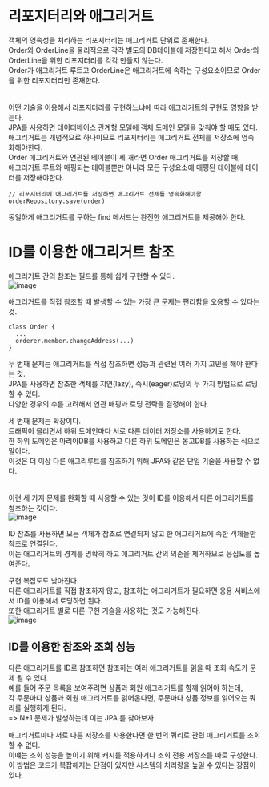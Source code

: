 # 리포지터리와 애그리거트
객체의 영속성을 처리하는 리포지터리는 애그리거트 단위로 존재한다.  
Order와 OrderLine을 물리적으로 각각 별도의 DB테이블에 저장한다고 해서 Order와 OrderLine을 위한 리포지터리를 각각 만들지 않는다.  
Order가 애그리거트 루트고 OrderLine은 애그리거트에 속하는 구성요소이므로 Order을 위한 리포지터리만 존재한다.  
<br>  
어떤 기술을 이용해서 리포지터리를 구현하느냐에 따라 애그리거트의 구현도 영향을 받는다.  
JPA를 사용하면 데이터베이스 관계형 모델에 객체 도메인 모델을 맞춰야 할 때도 있다.  
애그리거트는 개념적으로 하나이므로 리포지터리는 애그리거트 전체를 저장소에 영속화해야한다.  
Order 애그리거트와 연관된 테이블이 세 개라면 Order 애그리거트를 저장할 때,  
애그리거트 루트와 매핑되는 테이블뿐만 아니라 모든 구성요소에 매핑된 테이블에 데이터를 저장해야한다.  
```
// 리포지터리에 애그리거트를 저장하면 애그리거트 전체를 영속화해야함
orderRepository.save(order)
```
동일하게 애그리거트를 구하는 find 메서드는 완전한 애그리거트를 제공해야 한다.  

# ID를 이용한 애그리거트 참조
애그리거트 간의 참조는 필드를 통해 쉽게 구현할 수 있다.  
![image](https://github.com/shmin7777/ddd-architecture/assets/67637716/61d575d6-b4b2-4a45-8c7f-59ee722a8ad9)  

애그리거트를 직접 참조할 때 발생할 수 있는 가장 큰 문제는 편리함을 오용할 수 있다는 것.  
```
class Order {
  ...
  orderer.member.changeAddress(...)
}
```

두 번째 문제는 애그리거트를 직접 참조하면 성능과 관련된 여러 가지 고민을 해야 한다는 것.  
JPA를 사용하면 참조한 객체를 지연(lazy), 즉시(eager)로딩의 두 가지 방법으로 로딩할 수 있다.  
다양한 경우의 수를 고려해서 연관 매핑과 로딩 전략을 결정해야 한다.  

세 번째 문제는 확장이다.  
트래픽이 몰리면서 하위 도메인마다 서로 다른 데이터 저장소를 사용하기도 한다.  
한 하위 도메인은 마리아DB를 사용하고 다른 하위 도메인은 몽고DB를 사용하는 식으로 말이다.  
이것은 더 이상 다른 애그리루트를 참조하기 위해 JPA와 같은 단일 기술을 사용할 수 없다.  
<br>  
이런 세 가지 문제를 완화할 때 사용할 수 있는 것이 ID를 이용해서 다른 애그리거트를 참조하는 것이다.  
![image](https://github.com/shmin7777/ddd-architecture/assets/67637716/6f881ff8-c991-4868-83d9-994e6421c530)  

ID 참조를 사용하면 모든 객체가 참조로 연결되지 않고 한 애그리거트에 속한 객체들만 참조로 연결된다.  
이는 애그리거트의 경계를 명확히 하고 애그리거트 간의 의존을 제거하므로 응집도를 높여준다.  

구현 복잡도도 낮아진다.  
다른 애그리거트를 직접 참조하지 않고, 참조하는 애그리거트가 필요하면 응용 서비스에서 ID를 이용해서 로딩하면 된다.  
또한 애그리거트 별로 다른 구현 기술을 사용하는 것도 가능해진다.  
![image](https://github.com/shmin7777/ddd-architecture/assets/67637716/1dba16e8-891e-4926-96f3-3fbc6c09f579)  



## ID를 이용한 참조와 조회 성능
다른 애그리거트를 ID로 참조하면 참조하는 여러 애그리거트를 읽을 때 조회 속도가 문제 될 수 있다.  
예를 들어 주문 목록을 보여주려면 상품과 회원 애그리거트를 함꼐 읽어야 하는데,  
각 주문마다 상품과 회원 애그리거트를 읽어온다면, 주문마다 상품 정보를 읽어오는 쿼리를 실행하게 된다.  
=> N+1 문제가 발생하는데 이는 JPA 를 찾아보자

애그리거트마다 서로 다른 저장소를 사용한다면 한 번의 쿼리로 관련 애그리거트를 조회할 수 없다.  
이떄는 조회 성능을 높이기 위해 캐시를 적용하거나 조회 전용 저장소를 따로 구성한다.  
이 방법은 코드가 복잡해지는 단점이 있지만 시스템의 처리량을 높일 수 있다는 장점이 있다.  


